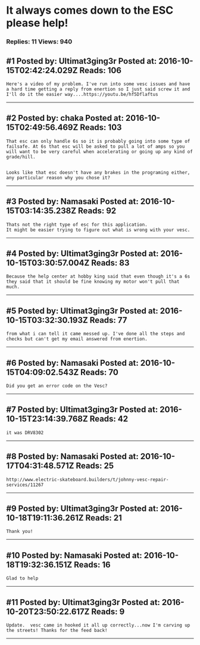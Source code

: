 # It always comes down to the ESC please help!

### Replies: 11 Views: 940

## \#1 Posted by: Ultimat3ging3r Posted at: 2016-10-15T02:42:24.029Z Reads: 106

```
Here's a video of my problem. I've run into some vesc issues and have a hard time getting a reply from enertion so I just said screw it and I'll do it the easier way....https://youtu.be/hf5Dflaftus
```

---
## \#2 Posted by: chaka Posted at: 2016-10-15T02:49:56.469Z Reads: 103

```
That esc can only handle 6s so it is probably going into some type of failsafe. At 6s that esc will be asked to pull a lot of amps so you will want to be very careful when accelerating or going up any kind of grade/hill.


Looks like that esc doesn't have any brakes in the programing either, any particular reason why you chose it?
```

---
## \#3 Posted by: Namasaki Posted at: 2016-10-15T03:14:35.238Z Reads: 92

```
Thats not the right type of esc for this application.
It might be easier trying to figure out what is wrong with your vesc.
```

---
## \#4 Posted by: Ultimat3ging3r Posted at: 2016-10-15T03:30:57.004Z Reads: 83

```
Because the help center at hobby king said that even though it's a 6s they said that it should be fine knowing my motor won't pull that much.
```

---
## \#5 Posted by: Ultimat3ging3r Posted at: 2016-10-15T03:32:30.193Z Reads: 77

```
from what i can tell it came messed up. I've done all the steps and checks but can't get my email answered from enertion.
```

---
## \#6 Posted by: Namasaki Posted at: 2016-10-15T04:09:02.543Z Reads: 70

```
Did you get an error code on the Vesc?
```

---
## \#7 Posted by: Ultimat3ging3r Posted at: 2016-10-15T23:14:39.768Z Reads: 42

```
it was DRV8302
```

---
## \#8 Posted by: Namasaki Posted at: 2016-10-17T04:31:48.571Z Reads: 25

```
http://www.electric-skateboard.builders/t/johnny-vesc-repair-services/11267
```

---
## \#9 Posted by: Ultimat3ging3r Posted at: 2016-10-18T19:11:36.261Z Reads: 21

```
Thank you!
```

---
## \#10 Posted by: Namasaki Posted at: 2016-10-18T19:32:36.151Z Reads: 16

```
Glad to help
```

---
## \#11 Posted by: Ultimat3ging3r Posted at: 2016-10-20T23:50:22.617Z Reads: 9

```
Update.  vesc came in hooked it all up correctly...now I'm carving up the streets! Thanks for the feed back!
```

---
